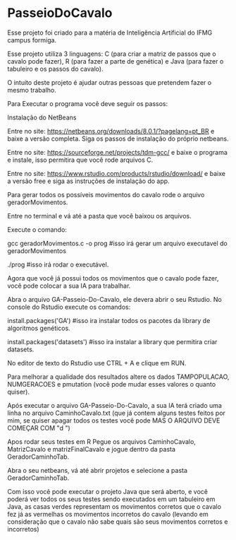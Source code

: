 # PasseioDoCavalo 

Esse projeto foi criado para a matéria de Inteligência Artificial do IFMG campus formiga. 

Esse projeto utiliza 3 linguagens: C (para criar a matriz de passos que o cavalo pode fazer), R (para fazer a parte de genética) e Java (para fazer o tabuleiro e os passos do cavalo). 

O intuito deste projeto é ajudar outras pessoas que pretendem fazer o mesmo trabalho. 

Para Executar o programa você deve seguir os passos: 

Instalação do NetBeans 

Entre no site: https://netbeans.org/downloads/8.0.1/?pagelang=pt_BR e baixe a versão completa. Siga os passos de instalação do próprio netbeans. 

Entre no site: https://sourceforge.net/projects/tdm-gcc/ e baixe o programa e instale, isso permitira que você rode arquivos C. 

Entre no site: https://www.rstudio.com/products/rstudio/download/ e baixe a versão free e siga as instruções de instalação do app. 



Para gerar todos os possíveis movimentos do cavalo rode o arquivo geradorMovimentos. 

Entre no terminal e vá até a pasta que você baixou os arquivos. 

Execute o comando: 

gcc geradorMovimentos.c -o prog #isso irá gerar um arquivo executavel do geradorMovimentos 

./prog #isso irá rodar o executável. 

Agora que você já possui todos os movimentos que o cavalo pode fazer, você pode colocar a sua IA para trabalhar.

Abra o arquivo GA-Passeio-Do-Cavalo, ele devera abrir o seu Rstudio. No console do Rstudio execute os comandos: 

install.packages('GA') #isso ira instalar todos os pacotes da library de algoritmos genéticos. 

install.packages('datasets') #isso ira instalar a library que permitira criar datasets. 

No editor de texto do Rstudio use CTRL + A e clique em RUN. 

Para melhorar a qualidade dos resultados altere os dados TAMPOPULACAO, NUMGERACOES e pmutation (você pode mudar esses valores o quanto quiser). 

Após executar o arquivo GA-Passeio-Do-Cavalo, a sua IA terá criado uma linha no arquivo CaminhoCavalo.txt (que já contem alguns testes feitos por mim, se quiser apagar todos os testes você pode MAS O ARQUIVO DEVE COMEÇAR COM "d ") 

Apos rodar seus testes em R 
Pegue os arquivos CaminhoCavalo, MatrizCavalo e matrizFinalCavalo e jogue dentro da pasta GeradorCaminhoTab. 

Abra o seu netbeans, vá até abrir projetos e selecione a pasta GeradorCaminhoTab. 

Com isso você pode executar o projeto Java que será aberto, e você poderá ver todos os seus testes sendo executados em um tabuleiro em Java, as casas verdes representam os movimentos corretos que o cavalo fez já as vermelhas os movimentos incorretos do cavalo (levando em consideração que o cavalo não sabe quais são seus movimentos corretos e incorretos)
